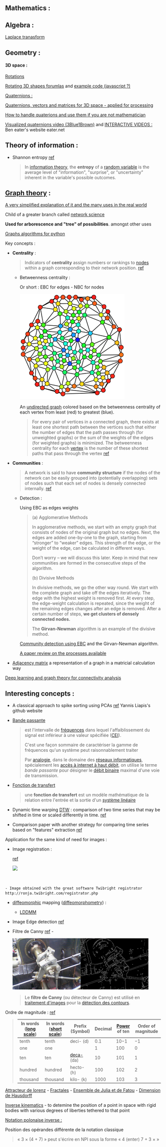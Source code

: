 ## Mathematics :

## Algebra : 

[Laplace tranasform](https://www.youtube.com/watch?v=n2y7n6jw5d0)



## Geometry :

#### 3D space :

[Rotations](http://web.cs.iastate.edu/~cs577/handouts/rotation.pdf)

[Rotating 3D shapes forumlas](https://www.khanacademy.org/computing/computer-programming/programming-games-visualizations/programming-3d-shapes/a/rotating-3d-shapes) and [example code (javascript ?)](https://www.khanacademy.org/computer-programming/cube-rotated-around-z/5446827933696000)

<u>Quaternions :</u>

[Quaternions, vectors and matrices for 3D space - applied for processing](https://behreajj.medium.com/3d-rotations-in-processing-vectors-matrices-quaternions-10e2fed5f0a3)

[How to handle quaterions and use them if you are not mathematician](https://developerblog.myo.com/quaternions/)

[Visualized quaternions video (3Blue1Brown)](https://www.youtube.com/watch?v=zjMuIxRvygQ) and [INTERACTIVE VIDEOS :](https://eater.net/quaternions) Ben eater's website eater.net



## Theory of information :

- Shannon entropy [ref](https://en.wikipedia.org/wiki/Entropy_(information_theory))

	> In [information theory](https://en.wikipedia.org/wiki/Information_theory), the **entropy** of a [random variable](https://en.wikipedia.org/wiki/Random_variable) is the average level of "information", "surprise", or "uncertainty" inherent in the variable's possible outcomes.

## [Graph theory](https://en.wikipedia.org/wiki/Graph_theory) :

[A very simplified explanation of it and the many uses in the real world](https://towardsdatascience.com/what-is-graph-theory-and-why-should-you-care-28d6a715a5c2)

Child of a greater branch called [network science](https://en.wikipedia.org/wiki/Network_science)

**Used for arborescence and "tree" of possibilities**. amongst other uses

[Graphs algorithms for python](https://networkx.org/documentation/latest/reference/algorithms/index.html)

Key concepts :

- **Centrality** :

  > Indicators of **centrality** assign numbers or rankings to [nodes](https://en.wikipedia.org/wiki/Vertex_(graph_theory)) within a graph corresponding to their network position. [ref](https://en.wikipedia.org/wiki/Centrality)

  - Betweenness centrality :

  	Or short : EBC for edges - NBC for nodes
  	
  	<img src="Mathematics.assets/Graph_betweenness.svg" style="zoom:33%;" />
  	
  	An [undirected graph](https://en.wikipedia.org/wiki/Undirected_graph) colored based on the betweenness centrality of each vertex from least (red) to greatest (blue).
  	
  	> For every pair of vertices in a connected graph, there exists at least  one shortest path between the vertices such that either the number of  edges that the path passes through (for unweighted graphs) or the sum of the weights of the edges (for weighted graphs) is minimized. The  betweenness centrality for each [vertex](https://en.wikipedia.org/wiki/Vertex_(graph_theory)) is the number of these shortest paths that pass through the vertex [ref](https://en.wikipedia.org/wiki/Betweenness_centrality)


- **Communities** :

	> A network is said to have **community structure** if the nodes of the network can be easily grouped into (potentially overlapping) sets of nodes such that each set of nodes is densely connected internally. [ref](https://en.wikipedia.org/wiki/Community_structure)
	
	- Detection : 
	
		Using EBC as edges weights 
	
		> (a) Agglomerative Methods
		>
		> In agglomerative methods, we start with an empty graph that consists  of nodes of the original graph but no edges. Next, the edges are added  one-by-one to the graph, starting from “stronger” to “weaker” edges.  This strength of the edge, or the weight of the edge, can be calculated  in different ways.
		>
		> Don’t worry – we will discuss this later. Keep in mind that new  communities are formed in the consecutive steps of the algorithm.
		>
		> 
		>
		> (b) Divisive Methods
		>
		> In divisive methods, we go the other way round. We start with the  complete graph and take off the edges iteratively. The edge with the  highest weight is removed first. At every step, the edge-weight  calculation is repeated, since the weight of the remaining edges changes after an edge is removed. After a certain number of steps, **we get clusters of densely connected nodes.**
		>
		> The **Girvan-Newman** algorithm is an example of the divisive method.
	
		[Community detection using EBC](https://www.analyticsvidhya.com/blog/2020/04/community-detection-graphs-networks/) and the Girvan-Newman algorithm.
		
		[A paper review on the processes available](https://arxiv.org/abs/0906.0612) 

- [Adjacency matrix](https://en.wikipedia.org/wiki/Adjacency_matrix) a representation of a graph in a matricial calculation way

[Deep learning and graph theory for connectivity analysis](https://tel.archives-ouvertes.fr/tel-02479670/document)





## Interesting concepts :

- A classical approach to spike sorting using PCAs  [ref](https://yliapis.github.io/A-Classical-Approach-to-Spike-Sorting/)  Yannis Liapis's github website

- [Bande passante](https://fr.wikipedia.org/wiki/Bande_passante) 

	> est l'intervalle de [fréquences](https://fr.wikipedia.org/wiki/Fréquence) dans lequel l'affaiblissement du signal est inférieur à une valeur spécifiée ([CEI](https://fr.wikipedia.org/wiki/Bande_passante#CEI60050)).
	>
	> C'est une façon sommaire de caractériser la gamme de fréquences qu'un système peut raisonnablement traiter
	>
	> Par [analogie](https://fr.wikipedia.org/wiki/Analogie), dans le domaine des [réseaux informatiques](https://fr.wikipedia.org/wiki/Réseau_informatique), spécialement les [accès à internet à haut débit](https://fr.wikipedia.org/wiki/Accès_à_internet_à_haut_débit), on utilise le terme *bande passante* pour désigner le [débit binaire](https://fr.wikipedia.org/wiki/Débit_binaire) maximal d'une voie de transmission.

- [Fonction de transfert](https://fr.wikipedia.org/wiki/Fonction_de_transfert) 

	> une **fonction de transfert** est un modèle mathématique de la relation entre l'entrée et la sortie d'un [système linéaire](https://fr.wikipedia.org/wiki/Système_linéaire)

- Dynamic time warping [DTW](https://en.wikipedia.org/wiki/Dynamic_time_warping) : comparison of two time series that may be shifted in time or scaled differently in time. [ref](https://groups.google.com/g/sci.image.processing/c/KOZoeLL945I?pli=1)
- Comparison paper with another strategy for comparing time series based on "features" extraction [ref](https://ieeexplore.ieee.org/document/9095654)

Application for the same kind of need for images : 

- Image registration  :

	[ref](https://en.wikipedia.org/wiki/Image_registration)
	
	![](https://upload.wikimedia.org/wikipedia/commons/thumb/d/d7/Registrator_Demo2.png/220px-Registrator_Demo2.png)


​	

	- Image obtained with the great software Twibright registrator http://ronja.twibright.com/registrator.php

- [diffeomorphic](https://en.wikipedia.org/wiki/Diffeomorphism) mapping ([diffeomorphometry](https://en.wikipedia.org/wiki/Computational_Anatomy#Diffeomorphometry:the_metric_space_of_shapes_and_forms)) :

	- [LDDMM](https://en.wikipedia.org/wiki/Large_deformation_diffeomorphic_metric_mapping)
	
- Image Edge detection [ref](https://en.wikipedia.org/wiki/Edge_detection)

- Filtre de Canny [ref](https://fr.wikipedia.org/wiki/Filtre_de_Canny) - 

	[![img](Mathematics.assets/220px-Valve_original_(1).PNG)](https://commons.wikimedia.org/wiki/File:Valve_original_(1).PNG?uselang=fr)[![img](Mathematics.assets/220px-Valve_monochrome_canny_(6).PNG)](https://commons.wikimedia.org/wiki/File:Valve_monochrome_canny_(6).PNG?uselang=fr)
	
	> Le **filtre de Canny** (ou détecteur de Canny) est utilisé en [traitement d'images](https://fr.wikipedia.org/wiki/Traitement_d'images) pour la [détection des contours](https://fr.wikipedia.org/wiki/Détection_de_contours). 



Ordre de magnitude : [ref](https://en.wikipedia.org/wiki/Order_of_magnitude#Calculating_the_order_of_magnitude)

> | In words ([long scale](https://en.wikipedia.org/wiki/Long_and_short_scales)) | In words ([short scale](https://en.wikipedia.org/wiki/Long_and_short_scales)) | Prefix (Symbol)                                   | Decimal | [Power](https://en.wikipedia.org/wiki/Exponent#Powers_of_ten) of ten | Order of magnitude |
> | ------------------------------------------------------------ | ------------------------------------------------------------ | ------------------------------------------------- | ------- | ------------------------------------------------------------ | ------------------ |
> | tenth                                                        | tenth                                                        | deci- (d)                                         | 0.1     | 10−1                                                         | −1                 |
> | one                                                          | one                                                          |                                                   | 1       | 100                                                          | 0                  |
> | ten                                                          | ten                                                          | [deca-](https://en.wikipedia.org/wiki/Deca-) (da) | 10      | 101                                                          | 1                  |
> | hundred                                                      | hundred                                                      | hecto- (h)                                        | 100     | 102                                                          | 2                  |
> | thousand                                                     | thousand                                                     | kilo- (k)                                         | 1000    | 103                                                          | 3                  |



[Attracteur de lorenz](https://fr.wikipedia.org/wiki/Attracteur_de_Lorenz#Points_d'%C3%A9quilibre) - [Fractales](https://fr.wikipedia.org/wiki/Fractale) - [Ensemble de Julia et de Fatou](https://fr.wikipedia.org/wiki/Ensemble_de_Julia) - [Dimension de Hausdorff](https://fr.wikipedia.org/wiki/Dimension_de_Hausdorff)



<u>Inverse kinematics</u> - to detemine the position of a point in space with rigid bodies with various degrees of liberties tethered to that point



[Notation polonaise inverse :](https://fr.wikipedia.org/wiki/Notation_polonaise_inverse)

Position des opérandes différente de la notation classique

> « 3 × (4 + 7) » peut s'écrire en NPI sous la forme « 4 (enter) 7 + 3 × »

